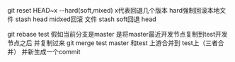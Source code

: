 git reset HEAD~x --hard(soft,mixed)          x代表回退几个版本   hard强制回滚本地文件 stash head   midxed回滚 文件  stash   soft回退 head

git rebase test  						假如当前分支是master   是将master最近开发节点复制到test开发节点之后 并复制过来
git merge test         					master 和test 上游合并到 test上（三者合并） 并新生成一个commit